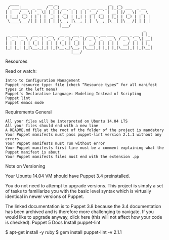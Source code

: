 ```
  ____             __ _                       _   _             
 / ___|___  _ __  / _(_) __ _ _   _ _ __ __ _| |_(_) ___  _ __  
| |   / _ \| '_ \| |_| |/ _` | | | | '__/ _` | __| |/ _ \| '_ \ 
| |__| (_) | | | |  _| | (_| | |_| | | | (_| | |_| | (_) | | | |
 \____\___/|_| |_|_| |_|\__, |\__,_|_|  \__,_|\__|_|\___/|_| |_|
                        |___/                                   
                                                             _   
 _ __ ___   __ _ _ __   __ _  __ _  ___ _ __ ___   ___ _ __ | |_ 
| '_ ` _ \ / _` | '_ \ / _` |/ _` |/ _ \ '_ ` _ \ / _ \ '_ \| __|
| | | | | | (_| | | | | (_| | (_| |  __/ | | | | |  __/ | | | |_ 
|_| |_| |_|\__,_|_| |_|\__,_|\__, |\___|_| |_| |_|\___|_| |_|\__|
                             |___/                               
```
Resources

Read or watch:

    Intro to Configuration Management
    Puppet resource type: file (check “Resource types” for all manifest types in the left menu)
    Puppet’s Declarative Language: Modeling Instead of Scripting
    Puppet lint
    Puppet emacs mode

Requirements
General

    All your files will be interpreted on Ubuntu 14.04 LTS
    All your files should end with a new line
    A README.md file at the root of the folder of the project is mandatory
    Your Puppet manifests must pass puppet-lint version 2.1.1 without any errors
    Your Puppet manifests must run without error
    Your Puppet manifests first line must be a comment explaining what the Puppet manifest is about
    Your Puppet manifests files must end with the extension .pp

Note on Versioning

Your Ubuntu 14.04 VM should have Puppet 3.4 preinstalled.

You do not need to attempt to upgrade versions. This project is simply a set of tasks to familiarize you with the basic level syntax which is virtually identical in newer versions of Puppet.

The linked documentation is to Puppet 3.8 because the 3.4 documentation has been archived and is therefore more challenging to navigate. If you would like to upgrade anyway, click here (this will not affect how your code is checked). Puppet 5 Docs
Install puppet-lint

$ apt-get install -y ruby
$ gem install puppet-lint -v 2.1.1
